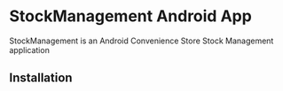# StockManagement Android App

StockManagement is an Android Convenience Store Stock Management application

## Installation
